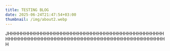 ```yaml
---
title: TESTING BLOG
date: 2025-06-24T21:47:54+03:00
thumbnail: /img/about2.webp
---
```

JHHHHHHHHHHHHHHHHHHHHHHHHHHHHHHHHHHHHHHHHHHHHHHHHHHHHHHHHHHHHHHHHHHHHHHHHHHHHHHHHHHHHHHHHHHHHHHHH
